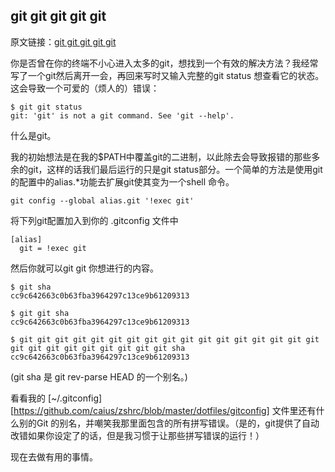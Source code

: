 ## git git git git git

原文链接：[git git git git git](http://caiustheory.com/git-git-git-git-git/)

  你是否曾在你的终端不小心进入太多的git，想找到一个有效的解决方法？我经常写了一个git然后离开一会，再回来写时又输入完整的git status 想查看它的状态。这会导致一个可爱的（烦人的）错误：

```
$ git git status
git: 'git' is not a git command. See 'git --help'.
```

什么是git。

我的初始想法是在我的$PATH中覆盖git的二进制，以此除去会导致报错的那些多余的git，这样的话我们最后运行的只是git status部分。一个简单的方法是使用git 的配置中的alias.*功能去扩展git使其变为一个shell 命令。

```
git config --global alias.git '!exec git'
```

将下列git配置加入到你的 .gitconfig 文件中

```
[alias]
  git = !exec git
```

然后你就可以git git 你想进行的内容。

```
$ git sha
cc9c642663c0b63fba3964297c13ce9b61209313

$ git git sha
cc9c642663c0b63fba3964297c13ce9b61209313

$ git git git git git git git git git git git git git git git git git git git git git git git git git git sha
cc9c642663c0b63fba3964297c13ce9b61209313
```

(git sha 是 git rev-parse HEAD 的一个别名。)

看看我的 [~/.gitconfig][https://github.com/caius/zshrc/blob/master/dotfiles/gitconfig] 文件里还有什么别的Git 的别名，并嘲笑我那里面包含的所有拼写错误。（是的，git提供了自动改错如果你设定了的话，但是我习惯于让那些拼写错误的运行！）

现在去做有用的事情。

